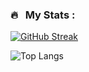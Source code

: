 ### 🔥 &nbsp; My Stats :
[![GitHub Streak](https://streak-stats.demolab.com?user=&theme=vue&user=phuang07)](https://git.io/streak-stats)


![Top Langs](https://github-readme-stats.vercel.app/api/top-langs/?username=phuang07&hide_progress=false&layout=compact)

<!--
**phuang07/phuang07** is a ✨ _special_ ✨ repository because its `README.md` (this file) appears on your GitHub profile.

Here are some ideas to get you started:

- 🔭 I’m currently working on ...
- 🌱 I’m currently learning ...
- 👯 I’m looking to collaborate on ...
- 🤔 I’m looking for help with ...
- 💬 Ask me about ...
- 📫 How to reach me: ...
- 😄 Pronouns: ...
- ⚡ Fun fact: ...
-->
